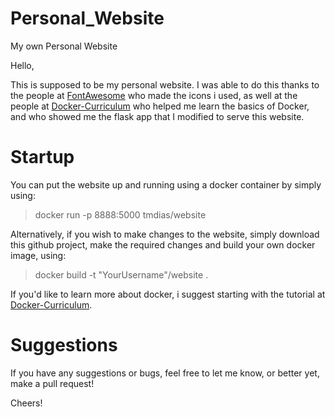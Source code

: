 # Personal_Website
My own Personal Website

Hello,

This is supposed to be my personal website. I was able to do this thanks to the people at [FontAwesome](https://fontawesome.com) who made the icons i used, as well at the people at [Docker-Curriculum](https://docker-curriculum.com/) who helped me learn the basics of Docker, and who showed me the flask app that I modified to serve this website.

# Startup

You can put the website up and running using a docker container by simply using:

>docker run -p 8888:5000 tmdias/website

Alternatively, if you wish to make changes to the website, simply download this github project, make the required changes and build your own docker image, using:

>docker build -t "YourUsername"/website .

If you'd like to learn more about docker, i suggest starting with the tutorial at [Docker-Curriculum](https://docker-curriculum.com/).

# Suggestions

If you have any suggestions or bugs, feel free to let me know, or better yet, make a pull request!

Cheers!
